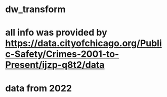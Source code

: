 ﻿# dw_transform
# all info was provided by https://data.cityofchicago.org/Public-Safety/Crimes-2001-to-Present/ijzp-q8t2/data
# data from 2022
